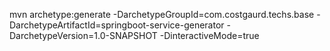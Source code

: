 mvn archetype:generate -DarchetypeGroupId=com.costgaurd.techs.base -DarchetypeArtifactId=springboot-service-generator -DarchetypeVersion=1.0-SNAPSHOT -DinteractiveMode=true